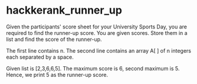 # hackkerank_runner_up

Given the participants' score sheet for your University Sports Day, you are required to find the runner-up score. You are given  scores. Store them in a list and find the score of the runner-up.

The first line contains n. The second line contains an array A[ ] of n integers each separated by a space.

Given list is [2,3,6,6,5]. The maximum score is 6, second maximum is 5. Hence, we print 5 as the runner-up score.
